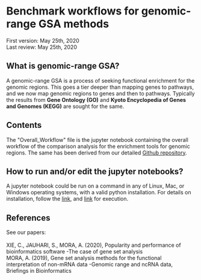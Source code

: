 # Benchmark workflows for genomic-range GSA methods
First version: May 25th, 2020<br>
Last review: May 25th, 2020
## What is genomic-range GSA?
A genomic-range GSA is a process of seeking functional enrichment for the genomic regions. This goes a tier deeper than mapping genes to pathways, and we now map genomic regions to genes and then to pathways. Typically the results from **Gene Ontology (GO)** and **Kyoto Encyclopedia of Genes and Genomes (KEGG)** are sought for the same.<br>
## Contents
The "Overall_Workflow" file is the jupyter notebook containing the overall workflow of the comparison analysis for the enrichment tools for genomic regions. The same has been derived from our detailed [Github repository](https://github.com/shauryajauhari/GSABenchmarkTestAnalysis).<br>
## How to run and/or edit the jupyter notebooks?
A jupyter notebook could be run on a command in any of Linux, Mac, or Windows operating systems, with a valid python installation. For details on installation, follow the [link](https://jupyter.org/install), and [link](https://jupyter.readthedocs.io/en/latest/running.html#running) for execution.
## References
See our papers:<br><br>
XIE, C., JAUHARI, S., MORA, A. (2020), Popularity and performance of bioinformatics software -The case of gene set analysis<br>
MORA, A. (2019), Gene set analysis methods for the functional interpretation of non-mRNA data -Genomic range and ncRNA data, Briefings in Bioinformatics
